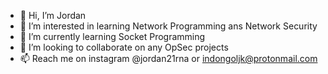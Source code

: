 - 👋 Hi, I’m Jordan
- 👀 I’m interested in learning Network Programming ans Network Security
- 🌱 I’m currently learning Socket Programming
- 💞️ I’m looking to collaborate on any OpSec projects
- 📫 Reach me on instagram @jordan21rna or indongoljk@protonmail.com

<!---
astro-rna/astro-rna is a ✨ special ✨ repository because its `README.md` (this file) appears on your GitHub profile.
You can click the Preview link to take a look at your changes.
--->
